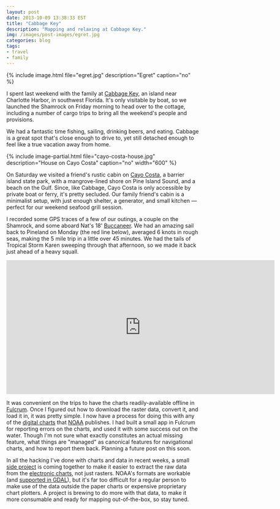 ```yaml
---
layout: post
date: 2013-10-09 13:38:33 EST
title: "Cabbage Key"
description: "Mapping and relaxing at Cabbage Key."
img: /images/post-images/egret.jpg
categories: blog
tags:
- travel
- family
---
```


{% include image.html file="egret.jpg" description="Egret" caption="no" %}

I spent last weekend with the family at [Cabbage Key](http://www.cabbagekey.com/home/), an island near Charlotte Harbor, in southwest Florida. It's only visitable by boat, so we launched the Shamrock on Friday morning to head over to the cottage, including a number of cargo trips to bring all the weekend's people and provisions.

We had a fantastic time fishing, sailing, drinking beers, and eating. Cabbage is a great spot that's close enough to drive to, yet still detached enough to feel like a true vacation away from home.

{% include image-partial.html file="cayo-costa-house.jpg" description="House on Cayo Costa" caption="no" width="600" %}

On Saturday we visited a friend's rustic cabin on [Cayo Costa](https://en.wikipedia.org/wiki/Cayo_Costa_State_Park), a barrier island state park, with a mangrove-lined shore on Pine Island Sound, and a beach on the Gulf. Since, like Cabbage, Cayo Costa is only accessible by private boat or ferry, it's pretty secluded. Our family friend's cabin is a minimalist setup, with just enough shelter, a generator, and small kitchen &mdash; perfect for our weekend seafood grill session.

I recorded some GPS traces of a few of our outings, a couple on the Shamrock, and some aboard Nat's 18' [Buccaneer](https://www.flickr.com/photos/colemanm/8045621303). We had an amazing sail back to Pineland on Monday (the red line below), averaged 6 knots in rough seas, making the 5 mile trip in a little over 45 minutes. We had the tails of Tropical Storm Karen sweeping through that afternoon, so we made it back just ahead of a heavy squall.

<div class="map">
<iframe width='700' height='350' frameBorder='0' src='https://a.tiles.mapbox.com/v4/colemanm.map-oimijqmz/attribution,zoompan,zoomwheel,geocoder,share.html?access_token=pk.eyJ1IjoiY29sZW1hbm0iLCJhIjoieW8wN2lTNCJ9.j1zlDeYFSVAl8XWjaHY-5w'></iframe>
</div>

It was convenient on the trips to have the charts readily-available offline in [Fulcrum](http://www.fulcrumapp.com). Once I figured out how to download the raster data, convert it, and load it in, it was pretty simple. I now have a process for doing this with any of the [digital charts](http://www.charts.noaa.gov/RNCs/RNCsIndv.shtml) that [NOAA](http://www.noaa.gov) publishes. I had built a small app in Fulcrum for reporting errors on the charts, and used it with some success out on the water. Though I'm not sure what exactly constitutes an actual missing feature, what things are "managed" as canonical features for navigational charts, and how to report them back. Planning a future post on this soon.

In all the hacking I've done with charts and data in recent weeks, a small [side project](https://github.com/colemanm/spinnaker) is coming together to make it easier to extract the raw data from the [electronic charts](http://www.charts.noaa.gov/ENCs/ENCs.shtml), not just rasters. NOAA's formats are workable (and [supported in GDAL](http://www.gdal.org/ogr/drv_s57.html)), but it's far too difficult for a regular person to make use of the data outside the paper charts or expensive proprietary chart plotters. A project is brewing to do more with that data, to make it more consumable and ready for mapping out-of-the-box, so stay tuned.
